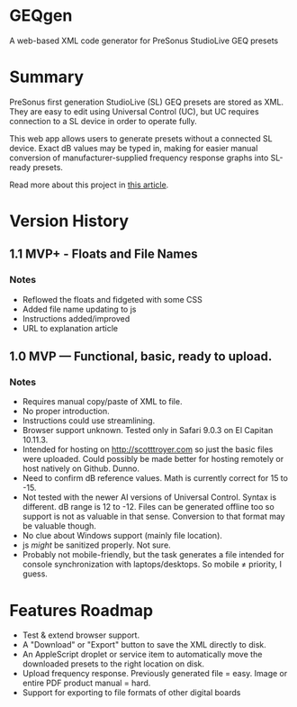 # GEQgen
A web-based XML code generator for PreSonus StudioLive GEQ presets

# Summary

PreSonus first generation StudioLive (SL) GEQ presets are stored as XML. They are easy to edit using Universal Control (UC), but UC requires connection to a SL device in order to operate fully.

This web app allows users to generate presets without a connected SL device. Exact dB values may be typed in, making for easier manual conversion of manufacturer-supplied frequency response graphs into SL-ready presets.

Read more about this project in [this article](http://scotttroyer.com/2016/02/geqgen-creates-studiolive-graphic-eq-presets-offline/ "GEQgen Creates StudioLive Graphic EQ Presets Offline").

# Version History

## 1.1 MVP+ - Floats and File Names

### Notes
* Reflowed the floats and fidgeted with some CSS
* Added file name updating to js
* Instructions added/improved
* URL to explanation article

## 1.0 MVP — Functional, basic, ready to upload.

### Notes
* Requires manual copy/paste of XML to file.
* No proper introduction.
* Instructions could use streamlining.
* Browser support unknown. Tested only in Safari 9.0.3 on El Capitan 10.11.3.
* Intended for hosting on http://scotttroyer.com so just the basic files were uploaded. Could possibly be made better for hosting remotely or host natively on Github. Dunno.
* Need to confirm dB reference values. Math is currently correct for 15 to -15. 
* Not tested with the newer AI versions of Universal Control. Syntax is different. dB range is 12 to -12. Files can be generated offline too so support is not as valuable in that sense. Conversion to that format may be valuable though.
* No clue about Windows support (mainly file location).
* js *might* be sanitized properly. Not sure.
* Probably not mobile-friendly, but the task generates a file intended for console synchronization with laptops/desktops. So mobile ≠ priority, I guess.

# Features Roadmap
* Test & extend browser support.
* A "Download" or "Export" button to save the XML directly to disk.
* An AppleScript droplet or service item to automatically move the downloaded presets to the right location on disk.
* Upload frequency response. Previously generated file = easy. Image or entire PDF product manual = hard.
* Support for exporting to file formats of other digital boards
